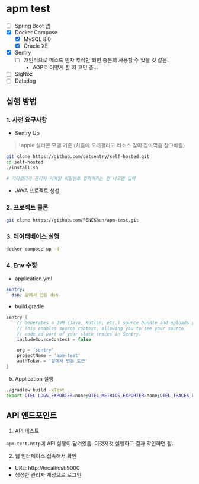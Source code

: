 # apm test

- [ ] Spring Boot 앱
- [x] Docker Compose
  - [x] MySQL 8.0
  - [x] Oracle XE
- [x] Sentry
  - [ ] 개인적으로 메소드 인자 추적만 되면 충분히 사용할 수 있을 것 같음.
    - AOP로 어떻게 할 지 고민 중...
- [ ] SigNoz
- [ ] Datadog

## 실행 방법

### 1. 사전 요구사항

- Sentry Up

> apple 실리콘 모델 기준 (처음에 오래걸리고 리소스 많이 잡아먹음 참고바람)

```bash
git clone https://github.com/getsentry/self-hosted.git
cd self-hosted
./install.sh

# 기다렸다가 관리자 이메일 비밀번호 입력하라는 란 나오면 입력
```

  - JAVA 프로젝트 생성


### 2. 프로젝트 클론
```bash
git clone https://github.com/PENEKhun/apm-test.git
```

### 3. 데이터베이스 실행
```bash
docker compose up -d
```

### 4. Env 수정

- application.yml

```yml
sentry:
  dsn: 앞에서 만든 dsn
```

- build.gradle

```groovy
sentry {
    // Generates a JVM (Java, Kotlin, etc.) source bundle and uploads your source code to Sentry.
    // This enables source context, allowing you to see your source
    // code as part of your stack traces in Sentry.
    includeSourceContext = false

    org = 'sentry'
    projectName = 'apm-test'
    authToken = '앞에서 만든 토큰'
}
```

5. Application 실행

```bash
./gradlew build -xTest
export OTEL_LOGS_EXPORTER=none;OTEL_METRICS_EXPORTER=none;OTEL_TRACES_EXPORTER=none;SENTRY_AUTO_INIT=false;java -javaagent:sentry-opentelemetry-agent-8.13.3.jar -jar build/libs/apm-test-0.0.1-SNAPSHOT.jar
```


## API 엔드포인트

1. API 테스트

`apm-test.http`에 API 실행이 담겨있음.
이것저것 실행하고 결과 확인하면 됨.

2. 웹 인터페이스 접속해서 확인
- URL: http://localhost:9000
- 생성한 관리자 계정으로 로그인


